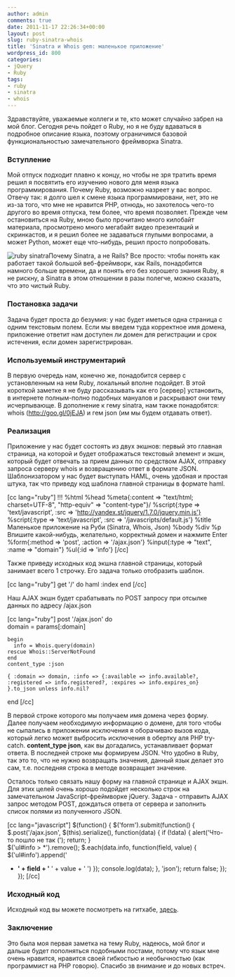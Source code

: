 ```yaml
---
author: admin
comments: true
date: 2011-11-17 22:26:34+00:00
layout: post
slug: ruby-sinatra-whois
title: 'Sinatra и Whois gem: маленькое приложение'
wordpress_id: 800
categories:
- jQuery
- Ruby
tags:
- ruby
- sinatra
- whois
---
```


Здравствуйте, уважаемые коллеги и те, кто может случайно забрел на мой блог. Сегодня речь пойдет о Ruby, но я не буду вдаваться в подробное описание языка, поэтому ограничимся базовой функциональностью замечательного фреймворка Sinatra.





### Вступление





Мой отпуск подходит плавно к концу, но чтобы не зря тратить время решил я посвятить его изучению нового для меня языка программирования. Почему Ruby, возможно назреет у вас вопрос. Отвечу так: я долго шел к смене языка программировани, нет, это не из-за того, что мне не нравится PHP, отнюдь, но захотелось чего-то другого во время отпуска, тем более, что время позволяет. Прежде чем остановиться на Ruby, мною было прочитано много килобайт материала, просмотрено много мегабайт видео презентаций и скринкастов, и я решил более не задаваться глупыми вопросами, а может Python, может еще что-нибудь, решил просто попробовать.


<!-- more -->


![ruby sinatra](http://vredniy.ru/wp-content/uploads/2011/11/ruby-sinatra-300x197.png)Почему Sinatra, а не Rails? Все просто: чтобы понять как работает такой большой веб-фреймворк, как Rails, понадобится намного больше времени, да и понять его без хорошего знания Ruby, я не рискну, а Sinatra в этом отношении в разы полегче, можно сказать, что это чистый Ruby.





### Постановка задачи





Задача будет проста до безумия: у нас будет иметься одна страница с одним текстовым полем. Если мы введем туда корректное имя домена, приложение ответит нам доступен ли домен для регистрации и срок истечения, если домен зарегистрирован. 





### Используемый инструментарий





В первую очередь нам, конечно же, понадобится сервер с установленным на нем Ruby, локальный вполне подойдет. В этой короткой заметке я не буду рассказывать как его [сервер] установить, в интернете полным-полно подобных мануалов и раскрывают они тему исчерпывающе. В дополнение к гему sinatra, нам также понадобятся: whois (http://goo.gl/0jEJA) и гем json (им мы будем отдавать ответ).





### Реализация





Приложение у нас будет состоять из двух экшнов: первый это главная страница, на которой и будет отображаться текстовый элемент и экшн, который будет отвечать за прием данных по средством AJAX, отправку запроса серверу whois и возвращению ответ в формате JSON.
Шаблонизатором у нас будет выступать HAML, очень удобная и простая штука, так что приведу код шаблона главной страницы в формате haml.



[cc lang="ruby"]
!!!
%html
  %head
    %meta{:content => "text/html; charset=UTF-8", "http-equiv" => "content-type"}/
    %script{:type => 'text/javascript', :src => 'http://yandex.st/jquery/1.7.0/jquery.min.js'}
    %script{:type => 'text/javascript', :src => '/javascripts/default.js'}
    %title Маленькое приложение на Руби (Sinatra, Whois, Json)
  %body
    %div
      %p Впишите какой-нибудь, желательно, корректный домен и нажмите Enter
      %form{:method => 'post', :action => '/ajax.json'}
        %input{:type => "text", :name => "domain"}
      %ul{:id => 'info'}
[/cc]



Также приведу исходных код экшна главной страницы, который занимает всего 1 строчку. Его задача только отобразить шаблон. 



[cc lang="ruby"]
get '/' do
   haml :index
end 
[/cc]



Наш AJAX экшн будет срабатывать по POST запросу при отсылке данных по адресу /ajax.json



[cc lang="ruby"]
  post '/ajax.json' do  
    domain = params[:domain]

    begin
      info = Whois.query(domain)
    rescue Whois::ServerNotFound
    end 
    content_type :json
    
    { :domain => domain, :info => {:available => info.available?, :registered => info.registered?, :expires => info.expires_on} }.to_json unless info.nil?
  end
[/cc]


В первой строке которого мы получаем имя домена через форму. Далее получаем необходимую информацию о домене, для того чтобы не сыпались в приложении исключения я оборачиваю вызов кода, который легко может выбросить исключения в обертку аля PHP try-catch. **content_type json**, как вы догадались, устанавливает формат ответа. В последней строке мы формируем JSON. Что удобно в Ruby, так это то, что не нужно возвращать значения, данный язык делает это сам, т.е. последняя строка в методе возвращает значение.





Осталось только связать нашу форму на главной странице и AJAX экшн. Для этих целей очень хорошо подойдет несколько строк на замечательном JavaScript-фреймворке jQuery. Задача - отправить AJAX запрос методом POST, дождаться ответа от сервера и заполнить список полями из полученного JSON.



[cc lang="javascript"]
$(function() {
  $('form').submit(function() {
    $.post('/ajax.json', $(this).serialize(), function(data) {
      if (!data) {
        alert('Что-то пошло не так (');
        return;
      }   
      $('ul#info > *').remove();
      $.each(data.info, function(field, value) {
        $('ul#info').append('
* **' + field + '** ' + value + '
')
      }); 
      console.log(data);
    }, 'json');
    return false;
  }); 
});
[/cc]


### Исходный код


Исходный код вы можете посмотреть на гитхабе, [здесь](https://github.com/vredniy/sinatra-whois).
 


### Заключение





Это была моя первая заметка на тему Ruby, надеюсь, мой блог и дальше будет пополняться подобными постами, потому что язык мне очень нравится, нравится своей гибкостью и необычностью (как программист на PHP говорю). Спасибо зв внимание и до новых встреч.



